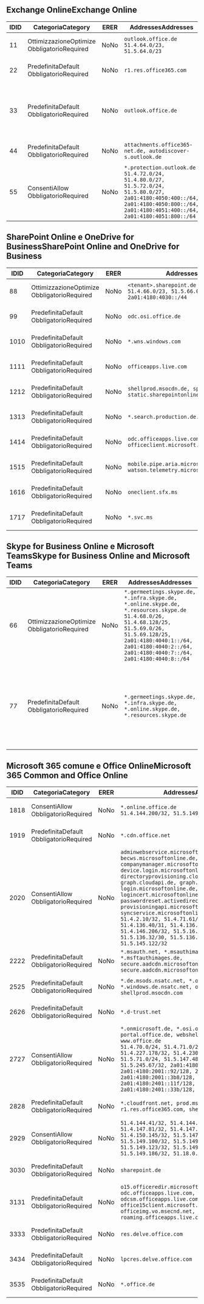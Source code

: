 <!--THIS FILE IS AUTOMATICALLY GENERATED. MANUAL CHANGES WILL BE OVERWRITTEN.-->
<!--Please contact the Office 365 Endpoints team with any questions.-->
<!--Germany endpoints version 2020070800-->
<!--File generated 2020-08-18 12:01:01.3758-->

## <a name="exchange-online"></a><span data-ttu-id="80370-101">Exchange Online</span><span class="sxs-lookup"><span data-stu-id="80370-101">Exchange Online</span></span>

<span data-ttu-id="80370-102">ID</span><span class="sxs-lookup"><span data-stu-id="80370-102">ID</span></span> | <span data-ttu-id="80370-103">Categoria</span><span class="sxs-lookup"><span data-stu-id="80370-103">Category</span></span> | <span data-ttu-id="80370-104">ER</span><span class="sxs-lookup"><span data-stu-id="80370-104">ER</span></span> | <span data-ttu-id="80370-105">Addresses</span><span class="sxs-lookup"><span data-stu-id="80370-105">Addresses</span></span> | <span data-ttu-id="80370-106">Porte</span><span class="sxs-lookup"><span data-stu-id="80370-106">Ports</span></span>
-- | -------------------- | -- | ----------------------------------------------------------------------------------------------------------------------------------------------------------------------------------------- | -------------------------------
<span data-ttu-id="80370-107">1</span><span class="sxs-lookup"><span data-stu-id="80370-107">1</span></span> | <span data-ttu-id="80370-108">Ottimizzazione</span><span class="sxs-lookup"><span data-stu-id="80370-108">Optimize</span></span><BR><span data-ttu-id="80370-109">Obbligatorio</span><span class="sxs-lookup"><span data-stu-id="80370-109">Required</span></span> | <span data-ttu-id="80370-110">No</span><span class="sxs-lookup"><span data-stu-id="80370-110">No</span></span> | `outlook.office.de`<BR>`51.4.64.0/23, 51.5.64.0/23` | <span data-ttu-id="80370-111">**TCP:** 443, 80</span><span class="sxs-lookup"><span data-stu-id="80370-111">**TCP:** 443, 80</span></span>
<span data-ttu-id="80370-112">2</span><span class="sxs-lookup"><span data-stu-id="80370-112">2</span></span> | <span data-ttu-id="80370-113">Predefinita</span><span class="sxs-lookup"><span data-stu-id="80370-113">Default</span></span><BR><span data-ttu-id="80370-114">Obbligatorio</span><span class="sxs-lookup"><span data-stu-id="80370-114">Required</span></span> | <span data-ttu-id="80370-115">No</span><span class="sxs-lookup"><span data-stu-id="80370-115">No</span></span> | `r1.res.office365.com` | <span data-ttu-id="80370-116">**TCP:** 443, 80</span><span class="sxs-lookup"><span data-stu-id="80370-116">**TCP:** 443, 80</span></span>
<span data-ttu-id="80370-117">3</span><span class="sxs-lookup"><span data-stu-id="80370-117">3</span></span> | <span data-ttu-id="80370-118">Predefinita</span><span class="sxs-lookup"><span data-stu-id="80370-118">Default</span></span><BR><span data-ttu-id="80370-119">Obbligatorio</span><span class="sxs-lookup"><span data-stu-id="80370-119">Required</span></span> | <span data-ttu-id="80370-120">No</span><span class="sxs-lookup"><span data-stu-id="80370-120">No</span></span> | `outlook.office.de` | <span data-ttu-id="80370-121">**TCP:** 143, 25, 587, 993, 995</span><span class="sxs-lookup"><span data-stu-id="80370-121">**TCP:** 143, 25, 587, 993, 995</span></span>
<span data-ttu-id="80370-122">4</span><span class="sxs-lookup"><span data-stu-id="80370-122">4</span></span> | <span data-ttu-id="80370-123">Predefinita</span><span class="sxs-lookup"><span data-stu-id="80370-123">Default</span></span><BR><span data-ttu-id="80370-124">Obbligatorio</span><span class="sxs-lookup"><span data-stu-id="80370-124">Required</span></span> | <span data-ttu-id="80370-125">No</span><span class="sxs-lookup"><span data-stu-id="80370-125">No</span></span> | `attachments.office365-net.de, autodiscover-s.outlook.de` | <span data-ttu-id="80370-126">**TCP:** 443, 80</span><span class="sxs-lookup"><span data-stu-id="80370-126">**TCP:** 443, 80</span></span>
<span data-ttu-id="80370-127">5</span><span class="sxs-lookup"><span data-stu-id="80370-127">5</span></span> | <span data-ttu-id="80370-128">Consenti</span><span class="sxs-lookup"><span data-stu-id="80370-128">Allow</span></span><BR><span data-ttu-id="80370-129">Obbligatorio</span><span class="sxs-lookup"><span data-stu-id="80370-129">Required</span></span> | <span data-ttu-id="80370-130">No</span><span class="sxs-lookup"><span data-stu-id="80370-130">No</span></span> | `*.protection.outlook.de`<BR>`51.4.72.0/24, 51.4.80.0/27, 51.5.72.0/24, 51.5.80.0/27, 2a01:4180:4050:400::/64, 2a01:4180:4050:800::/64, 2a01:4180:4051:400::/64, 2a01:4180:4051:800::/64` | <span data-ttu-id="80370-131">**TCP:** 25, 443</span><span class="sxs-lookup"><span data-stu-id="80370-131">**TCP:** 25, 443</span></span>

## <a name="sharepoint-online-and-onedrive-for-business"></a><span data-ttu-id="80370-132">SharePoint Online e OneDrive for Business</span><span class="sxs-lookup"><span data-stu-id="80370-132">SharePoint Online and OneDrive for Business</span></span>

<span data-ttu-id="80370-133">ID</span><span class="sxs-lookup"><span data-stu-id="80370-133">ID</span></span> | <span data-ttu-id="80370-134">Categoria</span><span class="sxs-lookup"><span data-stu-id="80370-134">Category</span></span> | <span data-ttu-id="80370-135">ER</span><span class="sxs-lookup"><span data-stu-id="80370-135">ER</span></span> | <span data-ttu-id="80370-136">Addresses</span><span class="sxs-lookup"><span data-stu-id="80370-136">Addresses</span></span> | <span data-ttu-id="80370-137">Porte</span><span class="sxs-lookup"><span data-stu-id="80370-137">Ports</span></span>
-- | -------------------- | -- | ------------------------------------------------------------------------------ | ----------------
<span data-ttu-id="80370-138">8</span><span class="sxs-lookup"><span data-stu-id="80370-138">8</span></span> | <span data-ttu-id="80370-139">Ottimizzazione</span><span class="sxs-lookup"><span data-stu-id="80370-139">Optimize</span></span><BR><span data-ttu-id="80370-140">Obbligatorio</span><span class="sxs-lookup"><span data-stu-id="80370-140">Required</span></span> | <span data-ttu-id="80370-141">No</span><span class="sxs-lookup"><span data-stu-id="80370-141">No</span></span> | `<tenant>.sharepoint.de`<BR>`51.4.66.0/23, 51.5.66.0/23, 2a01:4180:4030::/44` | <span data-ttu-id="80370-142">**TCP:** 443, 80</span><span class="sxs-lookup"><span data-stu-id="80370-142">**TCP:** 443, 80</span></span>
<span data-ttu-id="80370-143">9</span><span class="sxs-lookup"><span data-stu-id="80370-143">9</span></span> | <span data-ttu-id="80370-144">Predefinita</span><span class="sxs-lookup"><span data-stu-id="80370-144">Default</span></span><BR><span data-ttu-id="80370-145">Obbligatorio</span><span class="sxs-lookup"><span data-stu-id="80370-145">Required</span></span> | <span data-ttu-id="80370-146">No</span><span class="sxs-lookup"><span data-stu-id="80370-146">No</span></span> | `odc.osi.office.de` | <span data-ttu-id="80370-147">**TCP:** 443, 80</span><span class="sxs-lookup"><span data-stu-id="80370-147">**TCP:** 443, 80</span></span>
<span data-ttu-id="80370-148">10</span><span class="sxs-lookup"><span data-stu-id="80370-148">10</span></span> | <span data-ttu-id="80370-149">Predefinita</span><span class="sxs-lookup"><span data-stu-id="80370-149">Default</span></span><BR><span data-ttu-id="80370-150">Obbligatorio</span><span class="sxs-lookup"><span data-stu-id="80370-150">Required</span></span> | <span data-ttu-id="80370-151">No</span><span class="sxs-lookup"><span data-stu-id="80370-151">No</span></span> | `*.wns.windows.com` | <span data-ttu-id="80370-152">**TCP:** 443, 80</span><span class="sxs-lookup"><span data-stu-id="80370-152">**TCP:** 443, 80</span></span>
<span data-ttu-id="80370-153">11</span><span class="sxs-lookup"><span data-stu-id="80370-153">11</span></span> | <span data-ttu-id="80370-154">Predefinita</span><span class="sxs-lookup"><span data-stu-id="80370-154">Default</span></span><BR><span data-ttu-id="80370-155">Obbligatorio</span><span class="sxs-lookup"><span data-stu-id="80370-155">Required</span></span> | <span data-ttu-id="80370-156">No</span><span class="sxs-lookup"><span data-stu-id="80370-156">No</span></span> | `officeapps.live.com` | <span data-ttu-id="80370-157">**TCP:** 443, 80</span><span class="sxs-lookup"><span data-stu-id="80370-157">**TCP:** 443, 80</span></span>
<span data-ttu-id="80370-158">12</span><span class="sxs-lookup"><span data-stu-id="80370-158">12</span></span> | <span data-ttu-id="80370-159">Predefinita</span><span class="sxs-lookup"><span data-stu-id="80370-159">Default</span></span><BR><span data-ttu-id="80370-160">Obbligatorio</span><span class="sxs-lookup"><span data-stu-id="80370-160">Required</span></span> | <span data-ttu-id="80370-161">No</span><span class="sxs-lookup"><span data-stu-id="80370-161">No</span></span> | `shellprod.msocdn.de, spoprod-a.akamaihd.net, static.sharepointonline.com` | <span data-ttu-id="80370-162">**TCP:** 443, 80</span><span class="sxs-lookup"><span data-stu-id="80370-162">**TCP:** 443, 80</span></span>
<span data-ttu-id="80370-163">13</span><span class="sxs-lookup"><span data-stu-id="80370-163">13</span></span> | <span data-ttu-id="80370-164">Predefinita</span><span class="sxs-lookup"><span data-stu-id="80370-164">Default</span></span><BR><span data-ttu-id="80370-165">Obbligatorio</span><span class="sxs-lookup"><span data-stu-id="80370-165">Required</span></span> | <span data-ttu-id="80370-166">No</span><span class="sxs-lookup"><span data-stu-id="80370-166">No</span></span> | `*.search.production.de.azuretrafficmanager.de` | <span data-ttu-id="80370-167">**TCP:** 443</span><span class="sxs-lookup"><span data-stu-id="80370-167">**TCP:** 443</span></span>
<span data-ttu-id="80370-168">14</span><span class="sxs-lookup"><span data-stu-id="80370-168">14</span></span> | <span data-ttu-id="80370-169">Predefinita</span><span class="sxs-lookup"><span data-stu-id="80370-169">Default</span></span><BR><span data-ttu-id="80370-170">Obbligatorio</span><span class="sxs-lookup"><span data-stu-id="80370-170">Required</span></span> | <span data-ttu-id="80370-171">No</span><span class="sxs-lookup"><span data-stu-id="80370-171">No</span></span> | `odc.officeapps.live.com, officeclient.microsoft.com` | <span data-ttu-id="80370-172">**TCP:** 443, 80</span><span class="sxs-lookup"><span data-stu-id="80370-172">**TCP:** 443, 80</span></span>
<span data-ttu-id="80370-173">15</span><span class="sxs-lookup"><span data-stu-id="80370-173">15</span></span> | <span data-ttu-id="80370-174">Predefinita</span><span class="sxs-lookup"><span data-stu-id="80370-174">Default</span></span><BR><span data-ttu-id="80370-175">Obbligatorio</span><span class="sxs-lookup"><span data-stu-id="80370-175">Required</span></span> | <span data-ttu-id="80370-176">No</span><span class="sxs-lookup"><span data-stu-id="80370-176">No</span></span> | `mobile.pipe.aria.microsoft.com, ssw.live.com, watson.telemetry.microsoft.com` | <span data-ttu-id="80370-177">**TCP:** 443, 80</span><span class="sxs-lookup"><span data-stu-id="80370-177">**TCP:** 443, 80</span></span>
<span data-ttu-id="80370-178">16</span><span class="sxs-lookup"><span data-stu-id="80370-178">16</span></span> | <span data-ttu-id="80370-179">Predefinita</span><span class="sxs-lookup"><span data-stu-id="80370-179">Default</span></span><BR><span data-ttu-id="80370-180">Obbligatorio</span><span class="sxs-lookup"><span data-stu-id="80370-180">Required</span></span> | <span data-ttu-id="80370-181">No</span><span class="sxs-lookup"><span data-stu-id="80370-181">No</span></span> | `oneclient.sfx.ms` | <span data-ttu-id="80370-182">**TCP:** 443, 80</span><span class="sxs-lookup"><span data-stu-id="80370-182">**TCP:** 443, 80</span></span>
<span data-ttu-id="80370-183">17</span><span class="sxs-lookup"><span data-stu-id="80370-183">17</span></span> | <span data-ttu-id="80370-184">Predefinita</span><span class="sxs-lookup"><span data-stu-id="80370-184">Default</span></span><BR><span data-ttu-id="80370-185">Obbligatorio</span><span class="sxs-lookup"><span data-stu-id="80370-185">Required</span></span> | <span data-ttu-id="80370-186">No</span><span class="sxs-lookup"><span data-stu-id="80370-186">No</span></span> | `*.svc.ms` | <span data-ttu-id="80370-187">**TCP:** 443, 80</span><span class="sxs-lookup"><span data-stu-id="80370-187">**TCP:** 443, 80</span></span>

## <a name="skype-for-business-online-and-microsoft-teams"></a><span data-ttu-id="80370-188">Skype for Business Online e Microsoft Teams</span><span class="sxs-lookup"><span data-stu-id="80370-188">Skype for Business Online and Microsoft Teams</span></span>

<span data-ttu-id="80370-189">ID</span><span class="sxs-lookup"><span data-stu-id="80370-189">ID</span></span> | <span data-ttu-id="80370-190">Categoria</span><span class="sxs-lookup"><span data-stu-id="80370-190">Category</span></span> | <span data-ttu-id="80370-191">ER</span><span class="sxs-lookup"><span data-stu-id="80370-191">ER</span></span> | <span data-ttu-id="80370-192">Addresses</span><span class="sxs-lookup"><span data-stu-id="80370-192">Addresses</span></span> | <span data-ttu-id="80370-193">Porte</span><span class="sxs-lookup"><span data-stu-id="80370-193">Ports</span></span>
-- | -------------------- | -- | ----------------------------------------------------------------------------------------------------------------------------------------------------------------------------------------------------------------------------------------------- | --------------------------------------------------
<span data-ttu-id="80370-194">6</span><span class="sxs-lookup"><span data-stu-id="80370-194">6</span></span> | <span data-ttu-id="80370-195">Ottimizzazione</span><span class="sxs-lookup"><span data-stu-id="80370-195">Optimize</span></span><BR><span data-ttu-id="80370-196">Obbligatorio</span><span class="sxs-lookup"><span data-stu-id="80370-196">Required</span></span> | <span data-ttu-id="80370-197">No</span><span class="sxs-lookup"><span data-stu-id="80370-197">No</span></span> | `*.germeetings.skype.de, *.infra.skype.de, *.online.skype.de, *.resources.skype.de`<BR>`51.4.68.0/26, 51.4.68.128/25, 51.5.69.0/26, 51.5.69.128/25, 2a01:4180:4040:1::/64, 2a01:4180:4040:2::/64, 2a01:4180:4040:7::/64, 2a01:4180:4040:8::/64` | <span data-ttu-id="80370-198">**TCP:** 443, 80</span><span class="sxs-lookup"><span data-stu-id="80370-198">**TCP:** 443, 80</span></span><BR><span data-ttu-id="80370-199">**UDP:** 3478</span><span class="sxs-lookup"><span data-stu-id="80370-199">**UDP:** 3478</span></span>
<span data-ttu-id="80370-200">7</span><span class="sxs-lookup"><span data-stu-id="80370-200">7</span></span> | <span data-ttu-id="80370-201">Predefinita</span><span class="sxs-lookup"><span data-stu-id="80370-201">Default</span></span><BR><span data-ttu-id="80370-202">Obbligatorio</span><span class="sxs-lookup"><span data-stu-id="80370-202">Required</span></span> | <span data-ttu-id="80370-203">No</span><span class="sxs-lookup"><span data-stu-id="80370-203">No</span></span> | `*.germeetings.skype.de, *.infra.skype.de, *.online.skype.de, *.resources.skype.de` | <span data-ttu-id="80370-204">**TCP:** 5061, 50000-59999</span><span class="sxs-lookup"><span data-stu-id="80370-204">**TCP:** 5061, 50000-59999</span></span><BR><span data-ttu-id="80370-205">**UDP:** 50000-59999</span><span class="sxs-lookup"><span data-stu-id="80370-205">**UDP:** 50000-59999</span></span>

## <a name="microsoft-365-common-and-office-online"></a><span data-ttu-id="80370-206">Microsoft 365 comune e Office Online</span><span class="sxs-lookup"><span data-stu-id="80370-206">Microsoft 365 Common and Office Online</span></span>

<span data-ttu-id="80370-207">ID</span><span class="sxs-lookup"><span data-stu-id="80370-207">ID</span></span> | <span data-ttu-id="80370-208">Categoria</span><span class="sxs-lookup"><span data-stu-id="80370-208">Category</span></span> | <span data-ttu-id="80370-209">ER</span><span class="sxs-lookup"><span data-stu-id="80370-209">ER</span></span> | <span data-ttu-id="80370-210">Addresses</span><span class="sxs-lookup"><span data-stu-id="80370-210">Addresses</span></span> | <span data-ttu-id="80370-211">Porte</span><span class="sxs-lookup"><span data-stu-id="80370-211">Ports</span></span>
-- | ------------------- | -- | -------------------------------------------------------------------------------------------------------------------------------------------------------------------------------------------------------------------------------------------------------------------------------------------------------------------------------------------------------------------------------------------------------------------------------------------------------------------------------------------------------------------------------------------------------------------------------------------------------------------------- | ----------------
<span data-ttu-id="80370-212">18</span><span class="sxs-lookup"><span data-stu-id="80370-212">18</span></span> | <span data-ttu-id="80370-213">Consenti</span><span class="sxs-lookup"><span data-stu-id="80370-213">Allow</span></span><BR><span data-ttu-id="80370-214">Obbligatorio</span><span class="sxs-lookup"><span data-stu-id="80370-214">Required</span></span> | <span data-ttu-id="80370-215">No</span><span class="sxs-lookup"><span data-stu-id="80370-215">No</span></span> | `*.online.office.de`<BR>`51.4.144.200/32, 51.5.149.3/32, 51.18.16.0/23` | <span data-ttu-id="80370-216">**TCP:** 443</span><span class="sxs-lookup"><span data-stu-id="80370-216">**TCP:** 443</span></span>
<span data-ttu-id="80370-217">19</span><span class="sxs-lookup"><span data-stu-id="80370-217">19</span></span> | <span data-ttu-id="80370-218">Predefinita</span><span class="sxs-lookup"><span data-stu-id="80370-218">Default</span></span><BR><span data-ttu-id="80370-219">Obbligatorio</span><span class="sxs-lookup"><span data-stu-id="80370-219">Required</span></span> | <span data-ttu-id="80370-220">No</span><span class="sxs-lookup"><span data-stu-id="80370-220">No</span></span> | `*.cdn.office.net` | <span data-ttu-id="80370-221">**TCP:** 443</span><span class="sxs-lookup"><span data-stu-id="80370-221">**TCP:** 443</span></span>
<span data-ttu-id="80370-222">20</span><span class="sxs-lookup"><span data-stu-id="80370-222">20</span></span> | <span data-ttu-id="80370-223">Consenti</span><span class="sxs-lookup"><span data-stu-id="80370-223">Allow</span></span><BR><span data-ttu-id="80370-224">Obbligatorio</span><span class="sxs-lookup"><span data-stu-id="80370-224">Required</span></span> | <span data-ttu-id="80370-225">No</span><span class="sxs-lookup"><span data-stu-id="80370-225">No</span></span> | `adminwebservice.microsoftonline.de, becws.microsoftonline.de, companymanager.microsoftonline.de, device.login.microsoftonline.de, directoryprovisioning.cloudapi.de, graph.cloudapi.de, graph.microsoft.de, login.microsoftonline.de, logincert.microsoftonline.de, pas.cloudapi.de, passwordreset.activedirectory.microsoftazure.de, provisioningapi.microsoftonline.de, syncservice.microsoftonline.de`<BR>`51.4.2.10/32, 51.4.71.61/32, 51.4.136.38/31, 51.4.136.40/31, 51.4.136.42/32, 51.4.146.38/32, 51.4.146.206/32, 51.5.16.7/32, 51.5.71.22/32, 51.5.136.32/30, 51.5.136.36/32, 51.5.145.29/32, 51.5.145.122/32` | <span data-ttu-id="80370-226">**TCP:** 443, 80</span><span class="sxs-lookup"><span data-stu-id="80370-226">**TCP:** 443, 80</span></span>
<span data-ttu-id="80370-227">22</span><span class="sxs-lookup"><span data-stu-id="80370-227">22</span></span> | <span data-ttu-id="80370-228">Predefinita</span><span class="sxs-lookup"><span data-stu-id="80370-228">Default</span></span><BR><span data-ttu-id="80370-229">Obbligatorio</span><span class="sxs-lookup"><span data-stu-id="80370-229">Required</span></span> | <span data-ttu-id="80370-230">No</span><span class="sxs-lookup"><span data-stu-id="80370-230">No</span></span> | `*.msauth.net, *.msauthimages.de, *.msftauth.net, *.msftauthimages.de, secure.aadcdn.microsoftonline-p.com, secure.aadcdn.microsoftonline-p.de` | <span data-ttu-id="80370-231">**TCP:** 443, 80</span><span class="sxs-lookup"><span data-stu-id="80370-231">**TCP:** 443, 80</span></span>
<span data-ttu-id="80370-232">25</span><span class="sxs-lookup"><span data-stu-id="80370-232">25</span></span> | <span data-ttu-id="80370-233">Predefinita</span><span class="sxs-lookup"><span data-stu-id="80370-233">Default</span></span><BR><span data-ttu-id="80370-234">Obbligatorio</span><span class="sxs-lookup"><span data-stu-id="80370-234">Required</span></span> | <span data-ttu-id="80370-235">No</span><span class="sxs-lookup"><span data-stu-id="80370-235">No</span></span> | `*.de.msods.nsatc.net, *.office.de.akadns.net, *.windows.de.nsatc.net, officehome.msocdn.de, shellprod.msocdn.com` | <span data-ttu-id="80370-236">**TCP:** 443, 80</span><span class="sxs-lookup"><span data-stu-id="80370-236">**TCP:** 443, 80</span></span>
<span data-ttu-id="80370-237">26</span><span class="sxs-lookup"><span data-stu-id="80370-237">26</span></span> | <span data-ttu-id="80370-238">Predefinita</span><span class="sxs-lookup"><span data-stu-id="80370-238">Default</span></span><BR><span data-ttu-id="80370-239">Obbligatorio</span><span class="sxs-lookup"><span data-stu-id="80370-239">Required</span></span> | <span data-ttu-id="80370-240">No</span><span class="sxs-lookup"><span data-stu-id="80370-240">No</span></span> | `*.d-trust.net` | <span data-ttu-id="80370-241">**TCP:** 443, 80</span><span class="sxs-lookup"><span data-stu-id="80370-241">**TCP:** 443, 80</span></span>
<span data-ttu-id="80370-242">27</span><span class="sxs-lookup"><span data-stu-id="80370-242">27</span></span> | <span data-ttu-id="80370-243">Consenti</span><span class="sxs-lookup"><span data-stu-id="80370-243">Allow</span></span><BR><span data-ttu-id="80370-244">Obbligatorio</span><span class="sxs-lookup"><span data-stu-id="80370-244">Required</span></span> | <span data-ttu-id="80370-245">No</span><span class="sxs-lookup"><span data-stu-id="80370-245">No</span></span> | `*.onmicrosoft.de, *.osi.office.de, office.de, portal.office.de, webshell.suite.office.de, www.office.de`<BR>`51.4.70.0/24, 51.4.71.0/24, 51.4.226.115/32, 51.4.227.178/32, 51.4.230.178/32, 51.5.70.0/24, 51.5.71.0/24, 51.5.147.48/32, 51.5.242.163/32, 51.5.245.67/32, 2a01:4180:2001::2/128, 2a01:4180:2001::92/128, 2a01:4180:2001::234/128, 2a01:4180:2001::3b8/128, 2a01:4180:2401::5/128, 2a01:4180:2401::11f/128, 2a01:4180:2401::33b/128, 2a01:4180:2401::55b/128` | <span data-ttu-id="80370-246">**TCP:** 443, 80</span><span class="sxs-lookup"><span data-stu-id="80370-246">**TCP:** 443, 80</span></span>
<span data-ttu-id="80370-247">28</span><span class="sxs-lookup"><span data-stu-id="80370-247">28</span></span> | <span data-ttu-id="80370-248">Predefinita</span><span class="sxs-lookup"><span data-stu-id="80370-248">Default</span></span><BR><span data-ttu-id="80370-249">Obbligatorio</span><span class="sxs-lookup"><span data-stu-id="80370-249">Required</span></span> | <span data-ttu-id="80370-250">No</span><span class="sxs-lookup"><span data-stu-id="80370-250">No</span></span> | `*.cloudfront.net, prod.msocdn.de, r1.res.office365.com, shellprod.msocdn.de` | <span data-ttu-id="80370-251">**TCP:** 443, 80</span><span class="sxs-lookup"><span data-stu-id="80370-251">**TCP:** 443, 80</span></span>
<span data-ttu-id="80370-252">29</span><span class="sxs-lookup"><span data-stu-id="80370-252">29</span></span> | <span data-ttu-id="80370-253">Consenti</span><span class="sxs-lookup"><span data-stu-id="80370-253">Allow</span></span><BR><span data-ttu-id="80370-254">Obbligatorio</span><span class="sxs-lookup"><span data-stu-id="80370-254">Required</span></span> | <span data-ttu-id="80370-255">No</span><span class="sxs-lookup"><span data-stu-id="80370-255">No</span></span> | `51.4.144.41/32, 51.4.144.174/32, 51.4.145.38/32, 51.4.147.81/32, 51.4.147.233/32, 51.4.148.12/32, 51.4.150.145/32, 51.5.147.242/32, 51.5.149.100/32, 51.5.149.119/32, 51.5.149.123/32, 51.5.149.180/32, 51.5.149.186/32, 51.18.0.0/21` | <span data-ttu-id="80370-256">**TCP:** 443, 80</span><span class="sxs-lookup"><span data-stu-id="80370-256">**TCP:** 443, 80</span></span>
<span data-ttu-id="80370-257">30</span><span class="sxs-lookup"><span data-stu-id="80370-257">30</span></span> | <span data-ttu-id="80370-258">Predefinita</span><span class="sxs-lookup"><span data-stu-id="80370-258">Default</span></span><BR><span data-ttu-id="80370-259">Obbligatorio</span><span class="sxs-lookup"><span data-stu-id="80370-259">Required</span></span> | <span data-ttu-id="80370-260">No</span><span class="sxs-lookup"><span data-stu-id="80370-260">No</span></span> | `sharepoint.de` | <span data-ttu-id="80370-261">**TCP:** 443, 80</span><span class="sxs-lookup"><span data-stu-id="80370-261">**TCP:** 443, 80</span></span>
<span data-ttu-id="80370-262">31</span><span class="sxs-lookup"><span data-stu-id="80370-262">31</span></span> | <span data-ttu-id="80370-263">Predefinita</span><span class="sxs-lookup"><span data-stu-id="80370-263">Default</span></span><BR><span data-ttu-id="80370-264">Obbligatorio</span><span class="sxs-lookup"><span data-stu-id="80370-264">Required</span></span> | <span data-ttu-id="80370-265">No</span><span class="sxs-lookup"><span data-stu-id="80370-265">No</span></span> | `o15.officeredir.microsoft.com, odc.officeapps.live.com, odcsm.officeapps.live.com, office.microsoft.com, office15client.microsoft.com, officeimg.vo.msecnd.net, roaming.officeapps.live.com` | <span data-ttu-id="80370-266">**TCP:** 443, 80</span><span class="sxs-lookup"><span data-stu-id="80370-266">**TCP:** 443, 80</span></span>
<span data-ttu-id="80370-267">33</span><span class="sxs-lookup"><span data-stu-id="80370-267">33</span></span> | <span data-ttu-id="80370-268">Predefinita</span><span class="sxs-lookup"><span data-stu-id="80370-268">Default</span></span><BR><span data-ttu-id="80370-269">Obbligatorio</span><span class="sxs-lookup"><span data-stu-id="80370-269">Required</span></span> | <span data-ttu-id="80370-270">No</span><span class="sxs-lookup"><span data-stu-id="80370-270">No</span></span> | `res.delve.office.com` | <span data-ttu-id="80370-271">**TCP:** 443</span><span class="sxs-lookup"><span data-stu-id="80370-271">**TCP:** 443</span></span>
<span data-ttu-id="80370-272">34</span><span class="sxs-lookup"><span data-stu-id="80370-272">34</span></span> | <span data-ttu-id="80370-273">Predefinita</span><span class="sxs-lookup"><span data-stu-id="80370-273">Default</span></span><BR><span data-ttu-id="80370-274">Obbligatorio</span><span class="sxs-lookup"><span data-stu-id="80370-274">Required</span></span> | <span data-ttu-id="80370-275">No</span><span class="sxs-lookup"><span data-stu-id="80370-275">No</span></span> | `lpcres.delve.office.com` | <span data-ttu-id="80370-276">**TCP:** 443</span><span class="sxs-lookup"><span data-stu-id="80370-276">**TCP:** 443</span></span>
<span data-ttu-id="80370-277">35</span><span class="sxs-lookup"><span data-stu-id="80370-277">35</span></span> | <span data-ttu-id="80370-278">Predefinita</span><span class="sxs-lookup"><span data-stu-id="80370-278">Default</span></span><BR><span data-ttu-id="80370-279">Obbligatorio</span><span class="sxs-lookup"><span data-stu-id="80370-279">Required</span></span> | <span data-ttu-id="80370-280">No</span><span class="sxs-lookup"><span data-stu-id="80370-280">No</span></span> | `*.office.de` | <span data-ttu-id="80370-281">**TCP:** 443, 80</span><span class="sxs-lookup"><span data-stu-id="80370-281">**TCP:** 443, 80</span></span>
